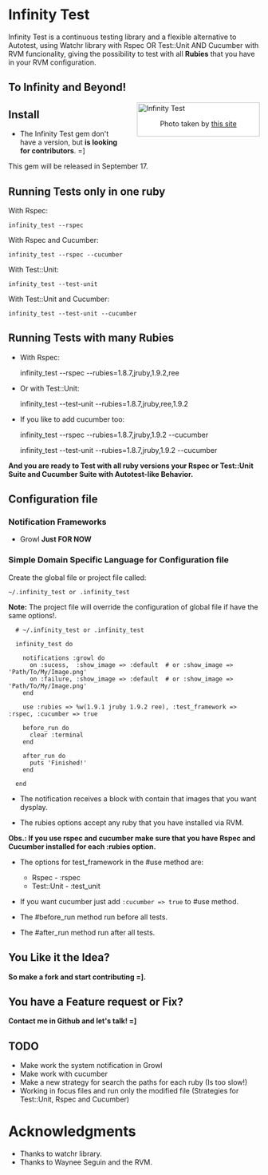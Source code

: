 # Infinity Test


Infinity Test is a continuous testing library and a flexible alternative to Autotest, 
using Watchr library with Rspec OR Test::Unit AND Cucumber with RVM funcionality,
giving the possibility to test with all <b>Rubies</b> that you have in your RVM configuration.

## To Infinity and Beyond!

<div style="width:240px; padding:2px; border:1px solid silver; float:right; margin:0 0 1em 2em; background:white">
  <img src="http://github.com/tomas-stefano/infinity_test/raw/master/to_infinity_and_beyond.png" alt="Infinity Test" />
  <p style="text-align:center"> Photo taken by <a href="http://www.mixed-metaphor.org/fan/buzz/" title="buzz-light-year"> this site </a></p>
</div>

## Install

*   The Infinity Test gem don't have a version, but <b>is looking for contributors</b>. =]

This gem will be released in September 17.

## Running Tests only in one ruby

With Rspec:

    infinity_test --rspec

With Rspec and Cucumber:

    infinity_test --rspec --cucumber

With Test::Unit:

	infinity_test --test-unit

With Test::Unit and Cucumber:

    infinity_test --test-unit --cucumber

## Running Tests with many Rubies

*  With Rspec:

    infinity_test --rspec --rubies=1.8.7,jruby,1.9.2,ree

*  Or with Test::Unit:

    infinity_test --test-unit --rubies=1.8.7,jruby,ree,1.9.2

*  If you like to add cucumber too:

    infinity_test --rspec --rubies=1.8.7,jruby,1.9.2  --cucumber

    infinity_test --test-unit --rubies=1.8.7,jruby,1.9.2  --cucumber

<b>And you are ready to Test with all ruby versions your Rspec or Test::Unit Suite and Cucumber Suite with Autotest-like Behavior.</b>

## Configuration file

### Notification Frameworks

*   Growl <b>Just FOR NOW</b>

### Simple Domain Specific Language for Configuration file

Create the global file or project file called:

   `~/.infinity_test or .infinity_test`

<b>Note:</b> The project file will override the configuration of global file if have the same options!.

      # ~/.infinity_test or .infinity_test
      
      infinity_test do
      
        notifications :growl do
          on :sucess,  :show_image => :default  # or :show_image => 'Path/To/My/Image.png'
          on :failure, :show_image => :default  # or :show_image => 'Path/To/My/Image.png'
        end
        
        use :rubies => %w(1.9.1 jruby 1.9.2 ree), :test_framework => :rspec, :cucumber => true
        
        before_run do
          clear :terminal
        end
        
        after_run do
          puts 'Finished!'
        end
      
      end

* The notification receives a block with contain that images that you want dysplay.

*  The rubies options accept any ruby that you have installed via RVM.

<b>Obs.: If you use rspec and cucumber make sure that you have Rspec and Cucumber installed for each :rubies option.</b>

*  The options for test_framework in the #use method are:

   * Rspec  - :rspec
   * Test::Unit - :test_unit

* If you want cucumber just add `:cucumber => true` to #use method.

* The #before_run method run before all tests.

* The #after_run method run after all tests.

## You Like it the Idea?

<b>So make a fork and start contributing =].</b>

## You have a Feature request or Fix?

<b>Contact me in Github and let's talk! =] </b>

## TODO

* Make work the system notification in Growl
* Make work with cucumber
* Make a new strategy for search the paths for each ruby (Is too slow!)
* Working in focus files and run only the modified file (Strategies for Test::Unit, Rspec and Cucumber)

# Acknowledgments

* Thanks to watchr library.
* Thanks to Waynee Seguin and the RVM.
